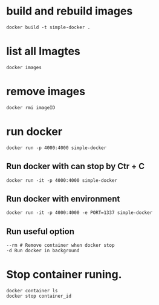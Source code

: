 # build and rebuild images

```
docker build -t simple-docker .
```

# list all Imagtes

```
docker images
```

# remove images
```
docker rmi imageID
```

# run docker
```
docker run -p 4000:4000 simple-docker
```
## Run docker with can stop by Ctr + C
```
docker run -it -p 4000:4000 simple-docker
```
## Run docker with environment
```
docker run -it -p 4000:4000 -e PORT=1337 simple-docker
```
## Run useful option
```
--rm # Remove container when docker stop
-d Run docker in background
```

# Stop container runing.
```
docker container ls
docker stop container_id
```